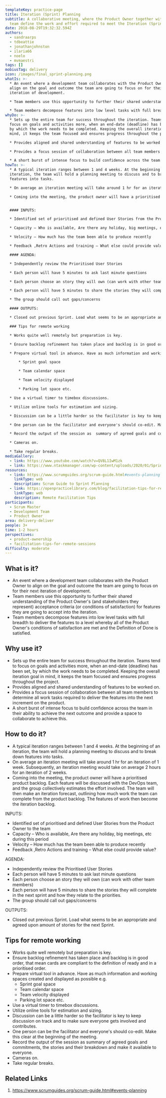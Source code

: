 ```yaml
---
templateKey: practice-page
title: Iteration (Sprint) Planning
subtitle: A collaborative meeting, where the Product Owner together with the
  team define the work and effort required to meet the Iteration (Sprint) goal.
date: 2018-08-29T19:32:32.594Z
authors:
  - sandraarps
  - tdbeattie
  - jonathanjohnston
  - ilaria66
  - noelo
  - mvmaestri
tags: []
mobiusTag: delivery
icon: /images/final_sprint-planning.png
whatIs: >-
  * An event where a development team collaborates with the Product Owner to
  align on the goal and outcome the team are going to focus on for their next
  iteration of development.

  * Team members use this opportunity to further their shared understanding of the Product Owner's (and stakeholders they represent) acceptance criteria (or conditions of satisfaction) for features they are going to accept into the iteration.

  * Team members decompose features into low level tasks with full breadth to deliver the features to a level whereby all of the Product Owner's conditions of satisfaction are met and the Definition of Done is satisfied.
whyDo: >-
  * Sets up the entire team for success throughout the iteration. Teams tend to
  focus on goals and activities more, when an end-date (deadline) has been set,
  by which the work needs to be completed. Keeping the overall iteration goal in
  mind, it keeps the team focused and ensures progress throughout the project.

  * Provides aligned and shared understanding of features to be worked on.

  * Provides a focus session of collaboration between all team members to determine all work tasks required to deliver the features into the next increment on the product.

  * A short burst of intense focus to build confidence across the team in their ability to achieve the next outcome and provide a space to collaborate to achieve this.
howTo: >-
  * A typical iteration ranges between 1 and 4 weeks. At the beginning of an
  iteration, the team will hold a planning meeting to discuss and to break down
  features into tasks.

  * On average an iteration meeting will take around 1 hr for an iteration of 1 week. Subsequently, an iteration meeting would take on average 2 hours for an iteration of 2 weeks.

  * Coming into the meeting, the product owner will have a prioritised product backlog. Each feature will be discussed with the DevOps team, and the group collectively estimates the effort involved. The team will then make an iteration forecast, outlining how much work the team can complete from the product backlog. The features of work then become the iteration backlog.


  #### INPUTS:

  * Identified set of prioritised and defined User Stories from the Product Owner to the team

  * Capacity – Who is available, Are there any holiday, big meetings, etc during this period

  * Velocity – How much has the team been able to produce recently

  * Feedback ,Retro Actions and training – What else could provide value?

  #### AGENDA:

  * Independently review the Prioritised User Stories

  * Each person will have 5 minutes to ask last minute questions

  * Each person choose an story they will own (can work with other team members)

  * Each person will have 5 minutes to share the stories they will complete in the next sprint and how they relate to the priorities.

  * The group should call out gaps/concerns

  #### OUTPUTS:

  * Closed out previous Sprint. Load what seems to be an appropriate and agreed upon amount of stories for the next Sprint.

  ### Tips for remote working

  * Works quite well remotely but preparation is key.

  * Ensure backlog refinement has taken place and backlog is in good order, that mean cards are compliant to the definition of ready and in a prioritised order.

  * Prepare virtual tool in advance. Have as much information and working spaces created and displayed as possible e.g.

      * Sprint goal space

      * Team calendar space

      * Team velocity displayed

      * Parking lot space etc.

  * Use a virtual timer to timebox discussions.

  * Utilize online tools for estimation and sizing.

  * Discussion can be a little harder so the facilitator is key to keep discussion on track and to make sure everyone gets involved and contributes.

  * One person can be the facilitator and everyone's should co-edit. Make this clear at the beginning of the meeting.

  * Record the output of the session as  summary of agreed goals and commitments, the stories and their breakdown and make it available to everyone.

  * Cameras on.

  * Take regular breaks.
mediaGallery:
  - link: https://www.youtube.com/watch?v=QV8L1IwM1zk
  - link: https://www.ntaskmanager.com/wp-content/uploads/2020/01/Sprint-Backlog-01.png
resources:
  - link: https://www.scrumguides.org/scrum-guide.html#events-planning
    linkType: web
    description: Scrum Guide to Sprint Planning
  - link: https://openpracticelibrary.com/blog/facilitation-tips-for-remote-sessions/
    linkType: web
    description: Remote Facilitation Tips
participants:
  - Scrum Master
  - Development Team
  - Product Owner
area: delivery-deliver
people: 3+
time: 1-2 hours
perspectives:
  - product-ownership
  - facilitation-tips-for-remote-sessions
difficulty: moderate
---
```

## What is it?

* An event where a development team collaborates with the Product Owner to align on the goal and outcome the team are going to focus on for their next iteration of development.
* Team members use this opportunity to further their shared understanding of the Product Owner's (and stakeholders they represent) acceptance criteria (or conditions of satisfaction) for features they are going to accept into the iteration.
* Team members decompose features into low level tasks with full breadth to deliver the features to a level whereby all of the Product Owner's conditions of satisfaction are met and the Definition of Done is satisfied.

## Why use it?

* Sets up the entire team for success throughout the iteration. Teams tend to focus on goals and activities more, when an end-date (deadline) has been set, by which the work needs to be completed. Keeping the overall iteration goal in mind, it keeps the team focused and ensures progress throughout the project.
* Provides aligned and shared understanding of features to be worked on.
* Provides a focus session of collaboration between all team members to determine all work tasks required to deliver the features into the next increment on the product.
* A short burst of intense focus to build confidence across the team in their ability to achieve the next outcome and provide a space to collaborate to achieve this.

## How to do it?

* A typical iteration ranges between 1 and 4 weeks. At the beginning of an iteration, the team will hold a planning meeting to discuss and to break down features into tasks.
* On average an iteration meeting will take around 1 hr for an iteration of 1 week. Subsequently, an iteration meeting would take on average 2 hours for an iteration of 2 weeks.
* Coming into the meeting, the product owner will have a prioritised product backlog. Each feature will be discussed with the DevOps team, and the group collectively estimates the effort involved. The team will then make an iteration forecast, outlining how much work the team can complete from the product backlog. The features of work then become the iteration backlog.

INPUTS:

* Identified set of prioritised and defined User Stories from the Product Owner to the team
* Capacity – Who is available, Are there any holiday, big meetings, etc during this period
* Velocity – How much has the team been able to produce recently
* Feedback ,Retro Actions and training – What else could provide value?

AGENDA:

* Independently review the Prioritised User Stories
* Each person will have 5 minutes to ask last minute questions
* Each person choose an story they will own (can work with other team members)
* Each person will have 5 minutes to share the stories they will complete in the next sprint and how they relate to the priorities.
* The group should call out gaps/concerns

OUTPUTS:

* Closed out previous Sprint. Load what seems to be an appropriate and agreed upon amount of stories for the next Sprint.

## Tips for remote working

* Works quite well remotely but preparation is key.
* Ensure backlog refinement has taken place and backlog is in good order, that mean cards are compliant to the definition of ready and in a prioritised order.
* Prepare virtual tool in advance. Have as much information and working spaces created and displayed as possible e.g.
    * Sprint goal space
    * Team calendar space
    * Team velocity displayed
    * Parking lot space etc.
* Use a virtual timer to timebox discussions.
* Utilize online tools for estimation and sizing.
* Discussion can be a little harder so the facilitator is key to keep discussion on track and to make sure everyone gets involved and contributes.
* One person can be the facilitator and everyone's should co-edit. Make this clear at the beginning of the meeting.
* Record the output of the session as  summary of agreed goals and commitments, the stories and their breakdown and make it available to everyone.
* Cameras on.
* Take regular breaks.

## Related Links

1. https://www.scrumguides.org/scrum-guide.html#events-planning
